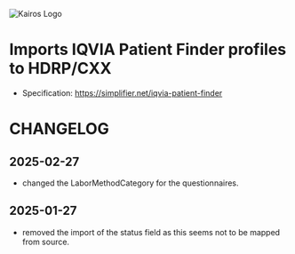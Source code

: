 ![Kairos Logo](https://kairos.de/wp-content/uploads/2023/11/bildschirm_KAIROS_RGB_einfach-e1699976791799.png "Kairos Logo")

Imports IQVIA Patient Finder profiles to HDRP/CXX
========================

* Specification: https://simplifier.net/iqvia-patient-finder

# CHANGELOG

## 2025-02-27
* changed the LaborMethodCategory for the questionnaires.

## 2025-01-27
* removed the import of the status field as this seems not to be mapped from source.


